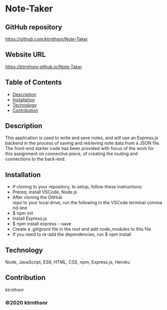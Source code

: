 ﻿# Note-Taker

## GitHub repository
https://github.com/ktrnthsnr/Note-Taker

## Website URL
https://ktrnthsnr.github.io/Note-Taker

## Table of Contents
* [Description](#description)
* [Installation](#installation)
* [Technology](#technology)
* [Contribution](#contribution)

## Description
This application is used to write and save notes, and will use an Express.js backend in the process of saving and retrieving note data from a JSON file. The front-end starter code has been provided with focus of the work for this assignment on connective piece, of creating the routing and connections to the back-end.

## Installation
- If cloning to your repository, to setup, follow these instructions:
- Prereq: install VSCode, Node.js
- After cloning the GitHub repo to your local drive, run the following in the VSCode terminal command-line
- $ npm init
- Install Express.js
- $ npm install express --save
- Create a .gitignore file in the root and add node_modules to this file
- If you need to re-add the dependencies, run $ npm install

## Technology
Node, JavaScript, ES6, HTML, CSS, npm, Express.js, Heroku

## Contribution
ktrnthsnr

### ©️2020 ktrnthsnr
